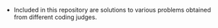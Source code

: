 - Included in this repository are solutions to various problems obtained from different coding judges.
